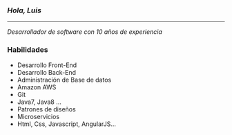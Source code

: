 ### *Hola, Luis*
---

*Desarrollador de software con 10 años de experiencia*

### Habilidades
- Desarrollo Front-End
- Desarrollo Back-End
- Administración de Base de datos
- Amazon AWS
- Git
- Java7, Java8 ...
- Patrones de diseños
- Microservicios
- Html, Css, Javascript, AngularJS...
